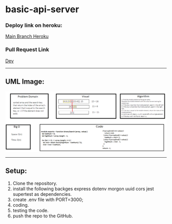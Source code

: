 # basic-api-server

### Deploy link on heroku:

[Main Branch Heroku](https://basic-api-server-haneen.herokuapp.com/)


### Pull Request Link

[Dev](https://github.com/HaneenKh88/basic-api-server/pull/4)


****************************************************************************************************

## UML Image:

![UML](https://github.com/HaneenKh88/data-structures-and-algorithms/blob/main/code-challenges/401-CodeChellenges/assests/BinarySearch.png)


****************************************************************************************************

## Setup:

1. Clone the repository.
2. install the following backges express dotenv morgon uuid cors jest supertest as dependencies.
3. create .env file with PORT=3000;
4. coding.
5. testing the code.
6. push the repo to the GitHub.
